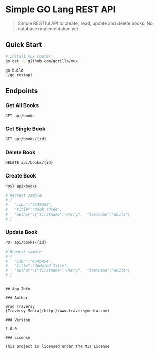 # Simple GO Lang REST API

> Simple RESTful API to create, read, update and delete books. No database implementation yet

## Quick Start

```bash
# Install mux router
go get -u github.com/gorilla/mux
```

```bash
go build
./go_restapi
```

## Endpoints

### Get All Books

```bash
GET api/books
```

### Get Single Book

```bash
GET api/books/{id}
```

### Delete Book

```bash
DELETE api/books/{id}
```

### Create Book

```bash
POST api/books

# Request sample
# {
#   "isbn":"4545454",
#   "title":"Book Three",
#   "author":{"firstname":"Harry",  "lastname":"White"}
# }
```

### Update Book

```bash
PUT api/books/{id}

# Request sample
# {
#   "isbn":"4545454",
#   "title":"Updated Title",
#   "author":{"firstname":"Harry",  "lastname":"White"}
# }

```

```

## App Info

### Author

Brad Traversy
[Traversy Media](http://www.traversymedia.com)

### Version

1.0.0

### License

This project is licensed under the MIT License
```
